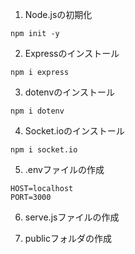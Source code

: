 
1. Node.jsの初期化
```
npm init -y
```

2. Expressのインストール
```
npm i express
```

3. dotenvのインストール
```
npm i dotenv
```

4. Socket.ioのインストール
```
npm i socket.io
```

5. .envファイルの作成

```
HOST=localhost
PORT=3000
```

6. serve.jsファイルの作成

7. publicフォルダの作成

